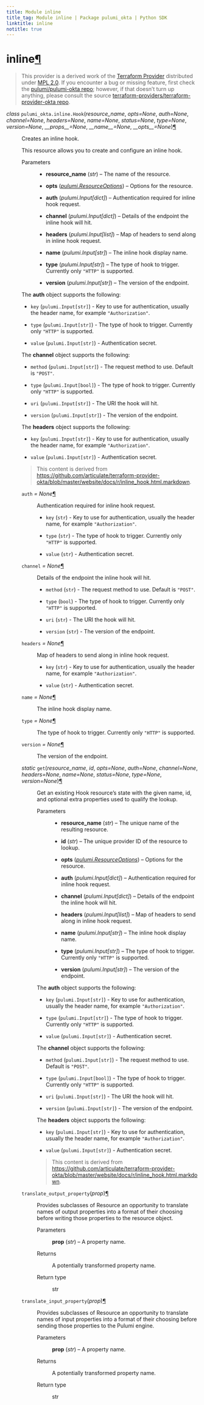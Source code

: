 ```yaml
---
title: Module inline
title_tag: Module inline | Package pulumi_okta | Python SDK
linktitle: inline
notitle: true
---
```


<div class="section" id="inline">
<h1>inline<a class="headerlink" href="#inline" title="Permalink to this headline">¶</a></h1>
<blockquote>
<div><p>This provider is a derived work of the <a class="reference external" href="https://github.com/terraform-providers/terraform-provider-okta">Terraform Provider</a> distributed under
<a class="reference external" href="https://www.mozilla.org/en-US/MPL/2.0/">MPL 2.0</a>. If you encounter a bug or missing feature, first check the
<a class="reference external" href="https://github.com/pulumi/pulumi-okta/issues">pulumi/pulumi-okta repo</a>; however, if that doesn’t turn up
anything, please consult the source <a class="reference external" href="https://github.com/terraform-providers/terraform-provider-okta/issues">terraform-providers/terraform-provider-okta repo</a>.</p>
</div></blockquote>
<span class="target" id="module-pulumi_okta.inline"></span><dl class="class">
<dt id="pulumi_okta.inline.Hook">
<em class="property">class </em><code class="sig-prename descclassname">pulumi_okta.inline.</code><code class="sig-name descname">Hook</code><span class="sig-paren">(</span><em class="sig-param">resource_name</em>, <em class="sig-param">opts=None</em>, <em class="sig-param">auth=None</em>, <em class="sig-param">channel=None</em>, <em class="sig-param">headers=None</em>, <em class="sig-param">name=None</em>, <em class="sig-param">status=None</em>, <em class="sig-param">type=None</em>, <em class="sig-param">version=None</em>, <em class="sig-param">__props__=None</em>, <em class="sig-param">__name__=None</em>, <em class="sig-param">__opts__=None</em><span class="sig-paren">)</span><a class="headerlink" href="#pulumi_okta.inline.Hook" title="Permalink to this definition">¶</a></dt>
<dd><p>Creates an inline hook.</p>
<p>This resource allows you to create and configure an inline hook.</p>
<dl class="field-list simple">
<dt class="field-odd">Parameters</dt>
<dd class="field-odd"><ul class="simple">
<li><p><strong>resource_name</strong> (<em>str</em>) – The name of the resource.</p></li>
<li><p><strong>opts</strong> (<a class="reference internal" href="../../pulumi/#pulumi.ResourceOptions" title="pulumi.ResourceOptions"><em>pulumi.ResourceOptions</em></a>) – Options for the resource.</p></li>
<li><p><strong>auth</strong> (<em>pulumi.Input</em><em>[</em><em>dict</em><em>]</em>) – Authentication required for inline hook request.</p></li>
<li><p><strong>channel</strong> (<em>pulumi.Input</em><em>[</em><em>dict</em><em>]</em>) – Details of the endpoint the inline hook will hit.</p></li>
<li><p><strong>headers</strong> (<em>pulumi.Input</em><em>[</em><em>list</em><em>]</em>) – Map of headers to send along in inline hook request.</p></li>
<li><p><strong>name</strong> (<em>pulumi.Input</em><em>[</em><em>str</em><em>]</em>) – The inline hook display name.</p></li>
<li><p><strong>type</strong> (<em>pulumi.Input</em><em>[</em><em>str</em><em>]</em>) – The type of hook to trigger. Currently only <code class="docutils literal notranslate"><span class="pre">&quot;HTTP&quot;</span></code> is supported.</p></li>
<li><p><strong>version</strong> (<em>pulumi.Input</em><em>[</em><em>str</em><em>]</em>) – The version of the endpoint.</p></li>
</ul>
</dd>
</dl>
<p>The <strong>auth</strong> object supports the following:</p>
<ul class="simple">
<li><p><code class="docutils literal notranslate"><span class="pre">key</span></code> (<code class="docutils literal notranslate"><span class="pre">pulumi.Input[str]</span></code>) - Key to use for authentication, usually the header name, for example <code class="docutils literal notranslate"><span class="pre">&quot;Authorization&quot;</span></code>.</p></li>
<li><p><code class="docutils literal notranslate"><span class="pre">type</span></code> (<code class="docutils literal notranslate"><span class="pre">pulumi.Input[str]</span></code>) - The type of hook to trigger. Currently only <code class="docutils literal notranslate"><span class="pre">&quot;HTTP&quot;</span></code> is supported.</p></li>
<li><p><code class="docutils literal notranslate"><span class="pre">value</span></code> (<code class="docutils literal notranslate"><span class="pre">pulumi.Input[str]</span></code>) - Authentication secret.</p></li>
</ul>
<p>The <strong>channel</strong> object supports the following:</p>
<ul class="simple">
<li><p><code class="docutils literal notranslate"><span class="pre">method</span></code> (<code class="docutils literal notranslate"><span class="pre">pulumi.Input[str]</span></code>) - The request method to use. Default is <code class="docutils literal notranslate"><span class="pre">&quot;POST&quot;</span></code>.</p></li>
<li><p><code class="docutils literal notranslate"><span class="pre">type</span></code> (<code class="docutils literal notranslate"><span class="pre">pulumi.Input[bool]</span></code>) - The type of hook to trigger. Currently only <code class="docutils literal notranslate"><span class="pre">&quot;HTTP&quot;</span></code> is supported.</p></li>
<li><p><code class="docutils literal notranslate"><span class="pre">uri</span></code> (<code class="docutils literal notranslate"><span class="pre">pulumi.Input[str]</span></code>) - The URI the hook will hit.</p></li>
<li><p><code class="docutils literal notranslate"><span class="pre">version</span></code> (<code class="docutils literal notranslate"><span class="pre">pulumi.Input[str]</span></code>) - The version of the endpoint.</p></li>
</ul>
<p>The <strong>headers</strong> object supports the following:</p>
<ul class="simple">
<li><p><code class="docutils literal notranslate"><span class="pre">key</span></code> (<code class="docutils literal notranslate"><span class="pre">pulumi.Input[str]</span></code>) - Key to use for authentication, usually the header name, for example <code class="docutils literal notranslate"><span class="pre">&quot;Authorization&quot;</span></code>.</p></li>
<li><p><code class="docutils literal notranslate"><span class="pre">value</span></code> (<code class="docutils literal notranslate"><span class="pre">pulumi.Input[str]</span></code>) - Authentication secret.</p></li>
</ul>
<blockquote>
<div><p>This content is derived from <a class="reference external" href="https://github.com/articulate/terraform-provider-okta/blob/master/website/docs/r/inline_hook.html.markdown">https://github.com/articulate/terraform-provider-okta/blob/master/website/docs/r/inline_hook.html.markdown</a>.</p>
</div></blockquote>
<dl class="attribute">
<dt id="pulumi_okta.inline.Hook.auth">
<code class="sig-name descname">auth</code><em class="property"> = None</em><a class="headerlink" href="#pulumi_okta.inline.Hook.auth" title="Permalink to this definition">¶</a></dt>
<dd><p>Authentication required for inline hook request.</p>
<ul class="simple">
<li><p><code class="docutils literal notranslate"><span class="pre">key</span></code> (<code class="docutils literal notranslate"><span class="pre">str</span></code>) - Key to use for authentication, usually the header name, for example <code class="docutils literal notranslate"><span class="pre">&quot;Authorization&quot;</span></code>.</p></li>
<li><p><code class="docutils literal notranslate"><span class="pre">type</span></code> (<code class="docutils literal notranslate"><span class="pre">str</span></code>) - The type of hook to trigger. Currently only <code class="docutils literal notranslate"><span class="pre">&quot;HTTP&quot;</span></code> is supported.</p></li>
<li><p><code class="docutils literal notranslate"><span class="pre">value</span></code> (<code class="docutils literal notranslate"><span class="pre">str</span></code>) - Authentication secret.</p></li>
</ul>
</dd></dl>

<dl class="attribute">
<dt id="pulumi_okta.inline.Hook.channel">
<code class="sig-name descname">channel</code><em class="property"> = None</em><a class="headerlink" href="#pulumi_okta.inline.Hook.channel" title="Permalink to this definition">¶</a></dt>
<dd><p>Details of the endpoint the inline hook will hit.</p>
<ul class="simple">
<li><p><code class="docutils literal notranslate"><span class="pre">method</span></code> (<code class="docutils literal notranslate"><span class="pre">str</span></code>) - The request method to use. Default is <code class="docutils literal notranslate"><span class="pre">&quot;POST&quot;</span></code>.</p></li>
<li><p><code class="docutils literal notranslate"><span class="pre">type</span></code> (<code class="docutils literal notranslate"><span class="pre">bool</span></code>) - The type of hook to trigger. Currently only <code class="docutils literal notranslate"><span class="pre">&quot;HTTP&quot;</span></code> is supported.</p></li>
<li><p><code class="docutils literal notranslate"><span class="pre">uri</span></code> (<code class="docutils literal notranslate"><span class="pre">str</span></code>) - The URI the hook will hit.</p></li>
<li><p><code class="docutils literal notranslate"><span class="pre">version</span></code> (<code class="docutils literal notranslate"><span class="pre">str</span></code>) - The version of the endpoint.</p></li>
</ul>
</dd></dl>

<dl class="attribute">
<dt id="pulumi_okta.inline.Hook.headers">
<code class="sig-name descname">headers</code><em class="property"> = None</em><a class="headerlink" href="#pulumi_okta.inline.Hook.headers" title="Permalink to this definition">¶</a></dt>
<dd><p>Map of headers to send along in inline hook request.</p>
<ul class="simple">
<li><p><code class="docutils literal notranslate"><span class="pre">key</span></code> (<code class="docutils literal notranslate"><span class="pre">str</span></code>) - Key to use for authentication, usually the header name, for example <code class="docutils literal notranslate"><span class="pre">&quot;Authorization&quot;</span></code>.</p></li>
<li><p><code class="docutils literal notranslate"><span class="pre">value</span></code> (<code class="docutils literal notranslate"><span class="pre">str</span></code>) - Authentication secret.</p></li>
</ul>
</dd></dl>

<dl class="attribute">
<dt id="pulumi_okta.inline.Hook.name">
<code class="sig-name descname">name</code><em class="property"> = None</em><a class="headerlink" href="#pulumi_okta.inline.Hook.name" title="Permalink to this definition">¶</a></dt>
<dd><p>The inline hook display name.</p>
</dd></dl>

<dl class="attribute">
<dt id="pulumi_okta.inline.Hook.type">
<code class="sig-name descname">type</code><em class="property"> = None</em><a class="headerlink" href="#pulumi_okta.inline.Hook.type" title="Permalink to this definition">¶</a></dt>
<dd><p>The type of hook to trigger. Currently only <code class="docutils literal notranslate"><span class="pre">&quot;HTTP&quot;</span></code> is supported.</p>
</dd></dl>

<dl class="attribute">
<dt id="pulumi_okta.inline.Hook.version">
<code class="sig-name descname">version</code><em class="property"> = None</em><a class="headerlink" href="#pulumi_okta.inline.Hook.version" title="Permalink to this definition">¶</a></dt>
<dd><p>The version of the endpoint.</p>
</dd></dl>

<dl class="method">
<dt id="pulumi_okta.inline.Hook.get">
<em class="property">static </em><code class="sig-name descname">get</code><span class="sig-paren">(</span><em class="sig-param">resource_name</em>, <em class="sig-param">id</em>, <em class="sig-param">opts=None</em>, <em class="sig-param">auth=None</em>, <em class="sig-param">channel=None</em>, <em class="sig-param">headers=None</em>, <em class="sig-param">name=None</em>, <em class="sig-param">status=None</em>, <em class="sig-param">type=None</em>, <em class="sig-param">version=None</em><span class="sig-paren">)</span><a class="headerlink" href="#pulumi_okta.inline.Hook.get" title="Permalink to this definition">¶</a></dt>
<dd><p>Get an existing Hook resource’s state with the given name, id, and optional extra
properties used to qualify the lookup.</p>
<dl class="field-list simple">
<dt class="field-odd">Parameters</dt>
<dd class="field-odd"><ul class="simple">
<li><p><strong>resource_name</strong> (<em>str</em>) – The unique name of the resulting resource.</p></li>
<li><p><strong>id</strong> (<em>str</em>) – The unique provider ID of the resource to lookup.</p></li>
<li><p><strong>opts</strong> (<a class="reference internal" href="../../pulumi/#pulumi.ResourceOptions" title="pulumi.ResourceOptions"><em>pulumi.ResourceOptions</em></a>) – Options for the resource.</p></li>
<li><p><strong>auth</strong> (<em>pulumi.Input</em><em>[</em><em>dict</em><em>]</em>) – Authentication required for inline hook request.</p></li>
<li><p><strong>channel</strong> (<em>pulumi.Input</em><em>[</em><em>dict</em><em>]</em>) – Details of the endpoint the inline hook will hit.</p></li>
<li><p><strong>headers</strong> (<em>pulumi.Input</em><em>[</em><em>list</em><em>]</em>) – Map of headers to send along in inline hook request.</p></li>
<li><p><strong>name</strong> (<em>pulumi.Input</em><em>[</em><em>str</em><em>]</em>) – The inline hook display name.</p></li>
<li><p><strong>type</strong> (<em>pulumi.Input</em><em>[</em><em>str</em><em>]</em>) – The type of hook to trigger. Currently only <code class="docutils literal notranslate"><span class="pre">&quot;HTTP&quot;</span></code> is supported.</p></li>
<li><p><strong>version</strong> (<em>pulumi.Input</em><em>[</em><em>str</em><em>]</em>) – The version of the endpoint.</p></li>
</ul>
</dd>
</dl>
<p>The <strong>auth</strong> object supports the following:</p>
<ul class="simple">
<li><p><code class="docutils literal notranslate"><span class="pre">key</span></code> (<code class="docutils literal notranslate"><span class="pre">pulumi.Input[str]</span></code>) - Key to use for authentication, usually the header name, for example <code class="docutils literal notranslate"><span class="pre">&quot;Authorization&quot;</span></code>.</p></li>
<li><p><code class="docutils literal notranslate"><span class="pre">type</span></code> (<code class="docutils literal notranslate"><span class="pre">pulumi.Input[str]</span></code>) - The type of hook to trigger. Currently only <code class="docutils literal notranslate"><span class="pre">&quot;HTTP&quot;</span></code> is supported.</p></li>
<li><p><code class="docutils literal notranslate"><span class="pre">value</span></code> (<code class="docutils literal notranslate"><span class="pre">pulumi.Input[str]</span></code>) - Authentication secret.</p></li>
</ul>
<p>The <strong>channel</strong> object supports the following:</p>
<ul class="simple">
<li><p><code class="docutils literal notranslate"><span class="pre">method</span></code> (<code class="docutils literal notranslate"><span class="pre">pulumi.Input[str]</span></code>) - The request method to use. Default is <code class="docutils literal notranslate"><span class="pre">&quot;POST&quot;</span></code>.</p></li>
<li><p><code class="docutils literal notranslate"><span class="pre">type</span></code> (<code class="docutils literal notranslate"><span class="pre">pulumi.Input[bool]</span></code>) - The type of hook to trigger. Currently only <code class="docutils literal notranslate"><span class="pre">&quot;HTTP&quot;</span></code> is supported.</p></li>
<li><p><code class="docutils literal notranslate"><span class="pre">uri</span></code> (<code class="docutils literal notranslate"><span class="pre">pulumi.Input[str]</span></code>) - The URI the hook will hit.</p></li>
<li><p><code class="docutils literal notranslate"><span class="pre">version</span></code> (<code class="docutils literal notranslate"><span class="pre">pulumi.Input[str]</span></code>) - The version of the endpoint.</p></li>
</ul>
<p>The <strong>headers</strong> object supports the following:</p>
<ul class="simple">
<li><p><code class="docutils literal notranslate"><span class="pre">key</span></code> (<code class="docutils literal notranslate"><span class="pre">pulumi.Input[str]</span></code>) - Key to use for authentication, usually the header name, for example <code class="docutils literal notranslate"><span class="pre">&quot;Authorization&quot;</span></code>.</p></li>
<li><p><code class="docutils literal notranslate"><span class="pre">value</span></code> (<code class="docutils literal notranslate"><span class="pre">pulumi.Input[str]</span></code>) - Authentication secret.</p></li>
</ul>
<blockquote>
<div><p>This content is derived from <a class="reference external" href="https://github.com/articulate/terraform-provider-okta/blob/master/website/docs/r/inline_hook.html.markdown">https://github.com/articulate/terraform-provider-okta/blob/master/website/docs/r/inline_hook.html.markdown</a>.</p>
</div></blockquote>
</dd></dl>

<dl class="method">
<dt id="pulumi_okta.inline.Hook.translate_output_property">
<code class="sig-name descname">translate_output_property</code><span class="sig-paren">(</span><em class="sig-param">prop</em><span class="sig-paren">)</span><a class="headerlink" href="#pulumi_okta.inline.Hook.translate_output_property" title="Permalink to this definition">¶</a></dt>
<dd><p>Provides subclasses of Resource an opportunity to translate names of output properties
into a format of their choosing before writing those properties to the resource object.</p>
<dl class="field-list simple">
<dt class="field-odd">Parameters</dt>
<dd class="field-odd"><p><strong>prop</strong> (<em>str</em>) – A property name.</p>
</dd>
<dt class="field-even">Returns</dt>
<dd class="field-even"><p>A potentially transformed property name.</p>
</dd>
<dt class="field-odd">Return type</dt>
<dd class="field-odd"><p>str</p>
</dd>
</dl>
</dd></dl>

<dl class="method">
<dt id="pulumi_okta.inline.Hook.translate_input_property">
<code class="sig-name descname">translate_input_property</code><span class="sig-paren">(</span><em class="sig-param">prop</em><span class="sig-paren">)</span><a class="headerlink" href="#pulumi_okta.inline.Hook.translate_input_property" title="Permalink to this definition">¶</a></dt>
<dd><p>Provides subclasses of Resource an opportunity to translate names of input properties into
a format of their choosing before sending those properties to the Pulumi engine.</p>
<dl class="field-list simple">
<dt class="field-odd">Parameters</dt>
<dd class="field-odd"><p><strong>prop</strong> (<em>str</em>) – A property name.</p>
</dd>
<dt class="field-even">Returns</dt>
<dd class="field-even"><p>A potentially transformed property name.</p>
</dd>
<dt class="field-odd">Return type</dt>
<dd class="field-odd"><p>str</p>
</dd>
</dl>
</dd></dl>

</dd></dl>

</div>
